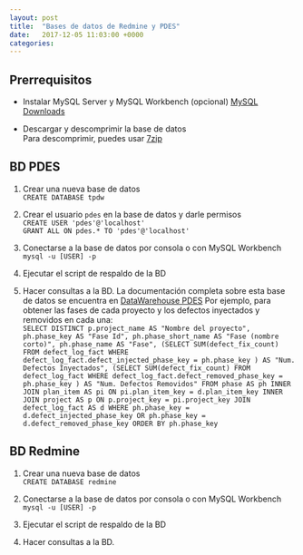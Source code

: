 ```yaml
---
layout: post
title:  "Bases de datos de Redmine y PDES"
date:   2017-12-05 11:03:00 +0000
categories:
---
```


## Prerrequisitos

- Instalar MySQL Server y MySQL Workbench (opcional)
[MySQL Downloads](https://dev.mysql.com/downloads/mysql/)

- Descargar y descomprimir la base de datos  
Para descomprimir, puedes usar [7zip](http://www.7-zip.org/)

## BD PDES

1. Crear una nueva base de datos  
`CREATE DATABASE tpdw`

2. Crear el usuario `pdes` en la base de datos y darle permisos  
`CREATE USER 'pdes'@'localhost'`  
`GRANT ALL ON pdes.* TO 'pdes'@'localhost'`

3. Conectarse a la base de datos por consola o con MySQL Workbench
`mysql -u [USER] -p`

4. Ejecutar el script de respaldo de la BD

5. Hacer consultas a la BD. La documentación completa sobre esta base de datos se encuentra en [DataWarehouse PDES](https://www.processdash.com/pdes-tpdw)
Por ejemplo, para obtener las fases de cada proyecto y los defectos inyectados y removidos en cada una:  
`SELECT DISTINCT p.project_name AS "Nombre del proyecto", ph.phase_key AS "Fase Id",
ph.phase_short_name AS "Fase (nombre corto)",
ph.phase_name AS "Fase",
(SELECT SUM(defect_fix_count)
FROM defect_log_fact
WHERE defect_log_fact.defect_injected_phase_key = ph.phase_key ) AS "Num. Defectos Inyectados",
(SELECT SUM(defect_fix_count)
FROM defect_log_fact
WHERE defect_log_fact.defect_removed_phase_key = ph.phase_key ) AS "Num. Defectos Removidos"
FROM phase AS ph
INNER JOIN plan_item AS pi
ON pi.plan_item_key = d.plan_item_key
INNER JOIN project AS p
ON p.project_key = pi.project_key
JOIN defect_log_fact AS d
WHERE ph.phase_key = d.defect_injected_phase_key OR ph.phase_key = d.defect_removed_phase_key
ORDER BY ph.phase_key`

## BD Redmine

1. Crear una nueva base de datos  
`CREATE DATABASE redmine`

2. Conectarse a la base de datos por consola o con MySQL Workbench
`mysql -u [USER] -p`

3. Ejecutar el script de respaldo de la BD

4. Hacer consultas a la BD.
